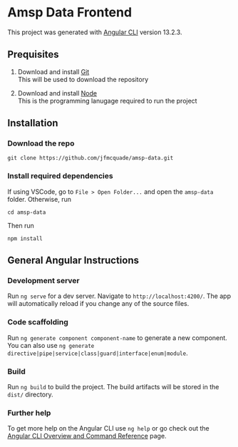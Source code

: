 # Amsp Data Frontend

This project was generated with [Angular CLI](https://github.com/angular/angular-cli) version 13.2.3.

## Prequisites

1. Download and install [Git](https://git-scm.com/downloads)  
   This will be used to download the repository

2. Download and install [Node](https://nodejs.org/en/download/)  
   This is the programming lanugage required to run the project

## Installation

### Download the repo
```
git clone https://github.com/jfmcquade/amsp-data.git
```

### Install required dependencies

If using VSCode, go to `File > Open Folder...` and open the `amsp-data` folder. Otherwise, run
```
cd amsp-data
```

Then run 
```
npm install
```

## General Angular Instructions

### Development server

Run `ng serve` for a dev server. Navigate to `http://localhost:4200/`. The app will automatically reload if you change any of the source files.

### Code scaffolding

Run `ng generate component component-name` to generate a new component. You can also use `ng generate directive|pipe|service|class|guard|interface|enum|module`.

### Build

Run `ng build` to build the project. The build artifacts will be stored in the `dist/` directory.

### Further help

To get more help on the Angular CLI use `ng help` or go check out the [Angular CLI Overview and Command Reference](https://angular.io/cli) page.
